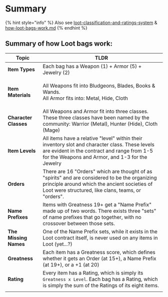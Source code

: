 # Summary

{% hint style="info" %}
Also see [loot-classification-and-ratings-system](loot-classification-and-ratings-system/ "mention") & [how-loot-bags-work.md](how-loot-bags-work.md "mention")
{% endhint %}

## Summary of how Loot bags work:

| Topic                 | TLDR                                                                                                                                                                                                    |
| --------------------- | ------------------------------------------------------------------------------------------------------------------------------------------------------------------------------------------------------- |
| **Item Types**        | Each bag has a Weapon (1) + Armor (5) + Jewelry (2)                                                                                                                                                     |
| **Item Materials**    | <p>All Weapons fit into Bludgeons, Blades, Books &#x26; Wands.<br>All Armor fits into: Metal, Hide, Cloth</p>                                                                                           |
| **Character Classes** | All Weapons and Armor fit into three classes. These three classes have been named by the community: Warrior (Metal), Hunter (Hide), Cloth (Mage)                                                        |
| **Item Levels**       | All items have a relative "level" within their inventory slot and character class. These levels are evident in the contract and range from 1-5 for the Weapons and Armor, and 1-3 for the Jewelry       |
| **Orders**            | There are 16 "Orders" which are thought of as "spirits" and are considered to be the organizing principle around which the ancient societies of Loot were structured, like clans, teams, or "orders".   |
| **Name Prefixes**     | Items with Greatness 19+ get a "Name Prefix" made up of two words.  There exists three "sets" of name prefixes that go together, with no crossover between those sets.                                  |
| **The Missing Names** | One of the Name Prefix sets, while it exists in the Loot contract itself, is never used on any items in Loot (yet...?)                                                                                  |
| **Greatness**         | Each item has a Greatness score, which defines whether it gets an Order (at 15+), a Name Prefix (at 19+), or a +1 (at 20)                                                                               |
| **Rating**            | Every item has a Rating, which is simply its `Greatness x Level`. Each bag has a Rating, which is simply the sum of the Ratings of its eight items.                                                     |
|                       |                                                                                                                                                                                                         |
